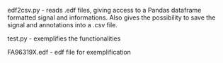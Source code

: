 edf2csv.py   - reads .edf files, giving access to a Pandas dataframe formatted signal and informations.
               Also gives the possibility to save the signal and annotations into a .csv file.
             
test.py      - exemplifies the functionalities

FA96319X.edf - edf file for exemplification

